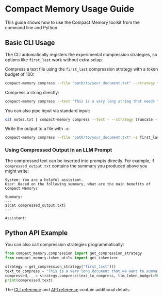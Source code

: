 # Compact Memory Usage Guide

This guide shows how to use the Compact Memory toolkit from the command line and Python.

## Basic CLI Usage

The CLI automatically registers the experimental compression strategies, so options like `first_last` work without extra setup.

Compress a text file using the `first_last` compression strategy with a token budget of 100:

```bash
compact-memory compress --file "path/to/your_document.txt" --strategy first_last --budget 100
```

Compress a string directly:

```bash
compact-memory compress --text "This is a very long string that needs to be much shorter to fit into my LLM's context window." --strategy truncate --budget 20
```

You can also pipe input via standard input:

```bash
cat notes.txt | compact-memory compress --text - --strategy truncate --budget 20
```

Write the output to a file with `-o`:

```bash
compact-memory compress --file "path/to/your_document.txt" -s first_last -b 100 -o "path/to/compressed_output.txt"
```

### Using Compressed Output in an LLM Prompt

The compressed text can be inserted into prompts directly. For example, if `compressed_output.txt` contains the summary you produced above you might write:

```
System: You are a helpful assistant.
User: Based on the following summary, what are the main benefits of Compact Memory?

Summary:
---
$(cat compressed_output.txt)
---

Assistant:
```

## Python API Example

You can also call compression strategies programmatically:

```python
from compact_memory.compression import get_compression_strategy
from compact_memory.token_utils import get_tokenizer

strategy = get_compression_strategy("first_last")()
text_to_compress = "This is a very long document that we want to summarize."
compressed, _ = strategy.compress(text_to_compress, llm_token_budget=50)
print(compressed.text)
```

The [CLI reference](docs/cli_reference.md) and [API reference](docs/api_reference.md) contain additional details.
